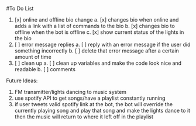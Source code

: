 #To Do List
1. [x] online and offline bio change
    a. [x] changes bio when online and adds a link with a list of commands to the bio
    b. [x] changes bio to offline when the bot is offline
    c. [x] show current status of the lights in the bio
2. [ ] error message replies
    a. [ ] reply with an error message if the user did something incorrectly
    b. [ ] delete that error message after a certain amount of time
3. [ ] clean up
    a. [ ] clean up variables and make the code look nice and readable
    b. [ ] comments

Future Ideas:

1. FM transmitter/lights dancing to music system
2. use spotify API to get songs/have a playlist constantly running
3. if user tweets valid spotify link at the bot, the bot will override the currently playing song and play that song 
and make the lights dance to it then the music will return to where it left off in the playlist 
